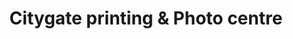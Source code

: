 ---
title: "Citygate printing & Photo centre"
url: /bristol/citygate-printing-and-photo-centre/
shop: copyshop
---
